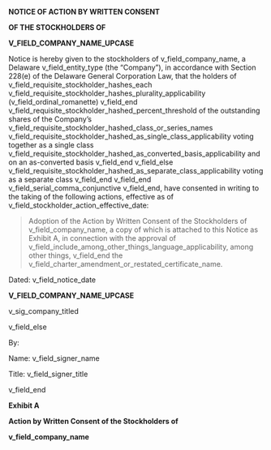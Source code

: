 **NOTICE OF ACTION BY WRITTEN CONSENT**

**OF THE STOCKHOLDERS OF**

**V\_FIELD\_COMPANY\_NAME\_UPCASE**

Notice is hereby given to the stockholders of v\_field\_company\_name, a Delaware v\_field\_entity\_type (the “Company”), in accordance with Section 228(e) of the Delaware General Corporation Law, that the holders of v\_field\_requisite\_stockholder\_hashes\_each v\_field\_requisite\_stockholder\_hashes\_plurality\_applicability (v\_field\_ordinal\_romanette) v\_field\_end v\_field\_requisite\_stockholder\_hashed\_percent\_threshold of the outstanding shares of the Company’s v\_field\_requisite\_stockholder\_hashed\_class\_or\_series\_names v\_field\_requisite\_stockholder\_hashed\_as\_single\_class\_applicability voting together as a single class v\_field\_requisite\_stockholder\_hashed\_as\_converted\_basis\_applicability and on an as-converted basis v\_field\_end v\_field\_else v\_field\_requisite\_stockholder\_hashed\_as\_separate\_class\_applicability voting as a separate class v\_field\_end v\_field\_end v\_field\_serial\_comma\_conjunctive v\_field\_end, have consented in writing to the taking of the following actions, effective as of v\_field\_stockholder\_action\_effective\_date:

> Adoption of the Action by Written Consent of the Stockholders of v\_field\_company\_name, a copy of which is attached to this Notice as Exhibit A, in connection with the approval of v\_field\_include\_among\_other\_things\_language\_applicability, among other things, v\_field\_end the v\_field\_charter\_amendment\_or\_restated\_certificate\_name.

Dated: v\_field\_notice\_date

**V\_FIELD\_COMPANY\_NAME\_UPCASE**

v\_sig\_company\_titled

v\_field\_else

By:

Name: v\_field\_signer\_name

Title: v\_field\_signer\_title

v\_field\_end

**Exhibit A**

**Action by Written Consent of the Stockholders of**

**v\_field\_company\_name**
